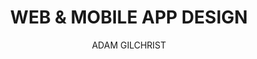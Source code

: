 ---
layout: blog_detail
description: Lorem Ipsum is simply dummy text of the printing and type setting industry. Dummy text of the...
category: WEB & MOBILE APP DESIGN
landing_image: "/assets/img/blog/1_1.png"
permalink: "/post/2016-4-4-blog10/"
author_image: "/assets/img/blog/profile_1.png"
published-date: December 2016
author: ADAM GILCHRIST
author_type: BRANDING ARTIST
title: WEB & MOBILE APP DESIGN
bannerContent: User interface in the eyes of the beholder, Technical specifications is what it is made of. User experience is in their mind.
profileImg: /assets/img/blog/profile.png
author_content: How it looks is important, how it works is important as well, but both pales in comparison to the feeling a user gets when they use it.
para: This is what most people miss out. Architecture is the tech spec, UI is how it looks and UX is the feeling you get. Appiness, with our innovation and creative conceit, ensures that technically and visually the project is perfect while providing a pleasurable user experience.
para1: This is what most people miss out. Architecture is the tech spec, UI is how it looks and UX is the feeling you get. Appiness, with our innovation and creative conceit, ensures that technically and visually the project is perfect while providing a pleasurable user experience.This is what most people miss out. Architecture is the tech spec, UI is how it looks and UX is the feeling you get. Appiness, with our innovation and creative conceit, ensures that technically and visually the project is perfect while providing a pleasurable user experience.This is what most people miss out. Architecture is the tech spec, UI is how it looks and UX is the feeling you get. Appiness, with our innovation and creative conceit, ensures that technically and visually the project is perfect while providing a pleasurable user experience.This is what most people miss out. Architecture is the tech spec, UI is how it looks and UX is the feeling you get. Appiness, with our innovation and creative conceit, ensures that technically and visually the project is perfect while providing a pleasurable user experience.
related: WEB & MOBILE APP DESIGN
---